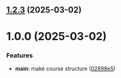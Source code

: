 ## [1.2.3](https://github.com/migolovina/study_2024-2025_os-intro/compare/1.0.0...1.2.3) (2025-03-02)



# 1.0.0 (2025-03-02)


### Features

* **main:** make course structure ([02898e5](https://github.com/migolovina/study_2024-2025_os-intro/commit/02898e5fda420aa628097504951bce520b6c9943))



